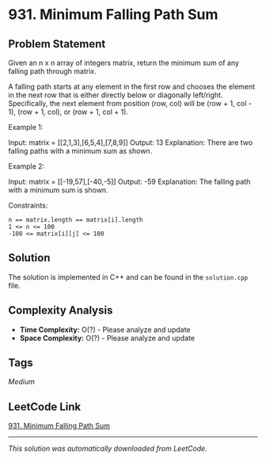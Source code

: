 # 931. Minimum Falling Path Sum

## Problem Statement

Given an n x n array of integers matrix, return the minimum sum of any falling path through matrix.

A falling path starts at any element in the first row and chooses the element in the next row that is either directly below or diagonally left/right. Specifically, the next element from position (row, col) will be (row + 1, col - 1), (row + 1, col), or (row + 1, col + 1).

Example 1:

Input: matrix = [[2,1,3],[6,5,4],[7,8,9]]
Output: 13
Explanation: There are two falling paths with a minimum sum as shown.

Example 2:

Input: matrix = [[-19,57],[-40,-5]]
Output: -59
Explanation: The falling path with a minimum sum is shown.

Constraints:

	n == matrix.length == matrix[i].length
	1 <= n <= 100
	-100 <= matrix[i][j] <= 100

## Solution

The solution is implemented in C++ and can be found in the `solution.cpp` file.

## Complexity Analysis

- **Time Complexity:** O(?) - Please analyze and update
- **Space Complexity:** O(?) - Please analyze and update

## Tags

*Medium*

## LeetCode Link

[931. Minimum Falling Path Sum](https://leetcode.com/problems/minimum-falling-path-sum/)

---

*This solution was automatically downloaded from LeetCode.*
